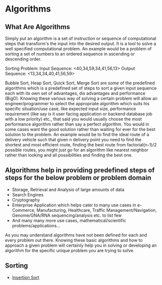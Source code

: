 # Algorithms

## What Are Algorithms

Simply put an algorithm is a set of instruction or sequence of computational steps that transform's the input into the desired output. It is a tool to solve a well specified computational problem. An example would be a problem of sorting a set of numbers to an ordered sequence in ascending or descending order.

Sorting Problem:
Input Sequence:  <40,34,59,34,41,56,13>
Output Sequence: <13,34,34,40,41,56,59>

Bubble Sort, Heap Sort, Quick Sort, Merge Sort are some of the predefined algorithms which is a predefined set of steps to sort a given input sequence each with its own set of advantages, dis advantages and performance (BigO). Knowing these various way of solving a certain problem will allow an engineer/programmer to select the appropriate algorithm which suits his specific situation/use case, like expected input size, performance requirement (like say is it user facing application or backend database job with a low priority) etc., that said you would usually choose the most performance algorithm rather than say a perfect algorithm. You would in some cases want the good solution rather than waiting for ever for the best solution to the problem. An example would be to find the ideal route of a delivery vehicle such that given n delivery point you need to find the shortest and most efficient route, finding the best route from factorial(n-1)/2 possible routes, you might just go for an algorithm like nearest neighbor rather than looking and all possibilities and finding the best one. 

## Algorithms help in providing predefined steps of steps for the below problem or problem domain

* Storage, Retrieval and Analysis of large amounts of data
* Search Engines
* Cryptography
* Enterprise Application which helps cater to many use cases in e-Commerce, Manufacturing, Healthcare, Traffic Management/Navigation, Genome/GNA/RNA sequencing/analysis etc. to list few
* And many many more use cases, mathematical/scientific problems/applications...

As you may understand algorithms have not been defined for each and every problem out there. Knowing these basic algorithms and how to approach a given problem will certainly help you in solving or developing an algorithm for the specific unique problem you are trying to solve.

## Sorting

* [Insertion Sort](./bigo/README.md)
